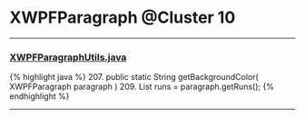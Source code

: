 # XWPFParagraph @Cluster 10

***

### [XWPFParagraphUtils.java](https://searchcode.com/codesearch/view/12208683/)
{% highlight java %}
207. public static String getBackgroundColor( XWPFParagraph paragraph )
209.     List<XWPFRun> runs = paragraph.getRuns();
{% endhighlight %}

***

